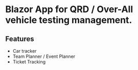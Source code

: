 # Blazor App for QRD / Over-All vehicle testing management.

## Features
- Car tracker
- Team Planner / Event Planner
- Ticket Tracking 
